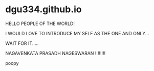 # dgu334.github.io


HELLO PEOPLE OF THE WORLD!

I WOULD LOVE TO INTRODUCE MY SELF AS THE ONE AND ONLY... 

WAIT FOR IT.....

NAGAVENKATA PRASADH NAGESWARAN !!!!!!!!

poopy
